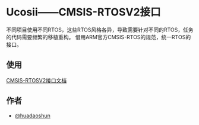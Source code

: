 
# Ucosii——CMSIS-RTOSV2接口

不同项目使用不同RTOS，这些RTOS风格各异，导致需要针对不同的RTOS，任务的代码需要频繁的移植重构。
借用ARM官方CMSIS-RTOS的规范，统一RTOS的接口。


## 使用

[CMSIS-RTOSV2接口文档](https://www.keil.com/pack/doc/CMSIS/RTOS2/html/group__CMSIS__RTOS.html)


## 作者

- [@huadaoshun](http://192.168.1.95:8001/huadaoshun)


